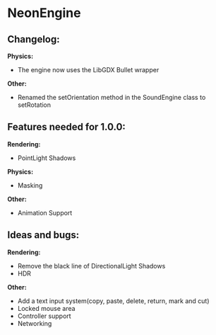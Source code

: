 # NeonEngine

## Changelog:

**Physics:**
- The engine now uses the LibGDX Bullet wrapper

**Other:**
- Renamed the setOrientation method in the SoundEngine class to setRotation

## Features needed for 1.0.0:

**Rendering:**
- PointLight Shadows

**Physics:**
- Masking

**Other:**
- Animation Support

## Ideas and bugs:

**Rendering:**
- Remove the black line of DirectionalLight Shadows
- HDR

**Other:**
- Add a text input system(copy, paste, delete, return, mark and cut)
- Locked mouse area
- Controller support
- Networking